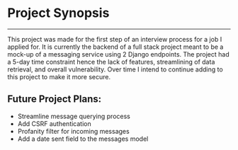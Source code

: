 # Project Synopsis

------------

This project was made for the first step of an interview process for a job I applied for. It is currently the backend of a full stack project meant to be a mock-up of a messaging service using 2 Django endpoints. The project had a 5-day time constraint hence the lack of features, streamlining of data retrieval, and overall vulnerability. Over time I intend to continue adding to this project to make it more secure.


## Future Project Plans:
  * Streamline message querying process
  * Add CSRF authentication
  * Profanity filter for incoming messages
  * Add a date sent field to the messages model

